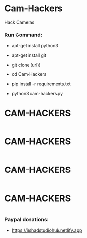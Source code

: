 # Cam-Hackers

Hack Cameras

<h3> Run Command: </h3>

* apt-get install python3

* apt-get install git

* git clone (url))

* cd Cam-Hackers

* pip install -r requirements.txt

* python3 cam-hackers.py 

# CAM-HACKERS

<img src="">

# CAM-HACKERS

<img src="">

# CAM-HACKERS

<img src="">

# CAM-HACKERS

<img src="">

<h3> Paypal donations: </h3>

* https://irshadstudiohub.netlify.app
